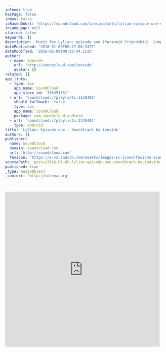 ```yaml
---
inFeed: true
hasPage: false
inNav: false
isBasedOnUrl: 'https://soundcloud.com/ionside/sets/lylian-episode-one-soundtrack'
inLanguage: null
starred: false
keywords: []
description: 'Music for Lylian: episode one (Paranoid Friendship). Composed by Andrew Tuppen.'
datePublished: '2016-01-09T00:17:00.537Z'
dateModified: '2016-01-09T00:16:44.153Z'
author:
  - name: ionside
    url: 'http://soundcloud.com/ionside'
    avatar: {}
related: []
app_links:
  - type: ios
    app_name: SoundCloud
    app_store_id: '336353151'
  - url: 'soundcloud://playlists:3138401'
    should_fallback: 'false'
    type: ios
    app_name: SoundCloud
    package: com.soundcloud.android
  - url: 'soundcloud://playlists:3138401'
    type: android
title: 'Lylian: Episode one - Soundtrack by ionside'
authors: []
publisher:
  name: SoundCloud
  domain: soundcloud.com
  url: 'http://soundcloud.com'
  favicon: 'https://a-v2.sndcdn.com/assets/images/sc-icons/favicon-2cadd14b.ico'
sourcePath: _posts/2016-01-09-lylian-episode-one-soundtrack-by-ionside.md
published: true
_type: AudioObject
_context: 'http://schema.org'

---
```

<iframe src="https://cdn.embedly.com/widgets/media.html?src=https%3A%2F%2Fw.soundcloud.com%2Fplayer%2F%3Fvisual%3Dtrue%26url%3Dhttp%253A%252F%252Fapi.soundcloud.com%252Fplaylists%252F3138401%26show_artwork%3Dtrue&amp;url=https%3A%2F%2Fsoundcloud.com%2Fionside%2Fsets%2Flylian-episode-one-soundtrack&amp;image=http%3A%2F%2Fi1.sndcdn.com%2Fartworks-000037210927-wwx4zg-t500x500.jpg&amp;key=b7d04c9b404c499eba89ee7072e1c4f7&amp;type=text%2Fhtml&amp;schema=soundcloud" width="500" height="500" scrolling="no" frameborder="0" allowfullscreen="allowfullscreen" style=""></iframe>